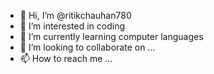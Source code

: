 - 👋 Hi, I’m @ritikchauhan780
- 👀 I’m interested in coding
- 🌱 I’m currently learning computer languages 
- 💞️ I’m looking to collaborate on ...
- 📫 How to reach me ...

<!---
ritikchauhan780/ritikchauhan780 is a ✨ special ✨ repository because its `README.md` (this file) appears on your GitHub profile.
You can click the Preview link to take a look at your changes.
--->
